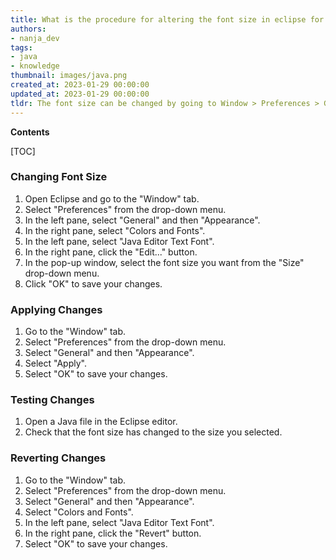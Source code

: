 ```yaml
---
title: What is the procedure for altering the font size in eclipse for Java text editors?
authors:
- nanja_dev
tags:
- java
- knowledge
thumbnail: images/java.png
created_at: 2023-01-29 00:00:00
updated_at: 2023-01-29 00:00:00
tldr: The font size can be changed by going to Window > Preferences > General > Appearance > Colors and Fonts > Java > Text Font.
---
```


**Contents**

[TOC]

### Changing Font Size
1. Open Eclipse and go to the "Window" tab.
2. Select "Preferences" from the drop-down menu.
3. In the left pane, select "General" and then "Appearance".
4. In the right pane, select "Colors and Fonts".
5. In the left pane, select "Java Editor Text Font".
6. In the right pane, click the "Edit..." button.
7. In the pop-up window, select the font size you want from the "Size" drop-down menu.
8. Click "OK" to save your changes.

### Applying Changes
1. Go to the "Window" tab.
2. Select "Preferences" from the drop-down menu.
3. Select "General" and then "Appearance".
4. Select "Apply".
5. Select "OK" to save your changes.

### Testing Changes
1. Open a Java file in the Eclipse editor.
2. Check that the font size has changed to the size you selected.

### Reverting Changes
1. Go to the "Window" tab.
2. Select "Preferences" from the drop-down menu.
3. Select "General" and then "Appearance".
4. Select "Colors and Fonts".
5. In the left pane, select "Java Editor Text Font".
6. In the right pane, click the "Revert" button.
7. Select "OK" to save your changes.
